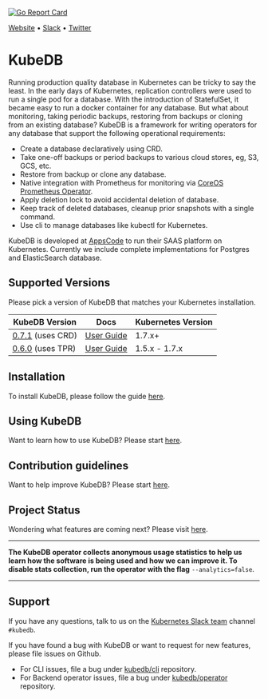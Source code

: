 [![Go Report Card](https://goreportcard.com/badge/github.com/kubedb/cli)](https://goreportcard.com/report/github.com/kubedb/cli)

[Website](https://kubedb.com) • [Slack](http://slack.kubernetes.io) • [Twitter](https://twitter.com/KubeDB)

# KubeDB
Running production quality database in Kubernetes can be tricky to say the least. In the early days of Kubernetes, replication controllers were used to run a single pod for a database. With the introduction of StatefulSet, it became easy to run a docker container for any database. But what about monitoring, taking periodic backups, restoring from backups or cloning from an existing database? KubeDB is a framework for writing operators for any database that support the following operational requirements:

 - Create a database declaratively using CRD.
 - Take one-off backups or period backups to various cloud stores, eg, S3, GCS, etc.
 - Restore from backup or clone any database.
 - Native integration with Prometheus for monitoring via [CoreOS Prometheus Operator](https://github.com/coreos/prometheus-operator).
 - Apply deletion lock to avoid accidental deletion of database.
 - Keep track of deleted databases, cleanup prior snapshots with a single command.
 - Use cli to manage databases like kubectl for Kubernetes.

KubeDB is developed at [AppsCode](https://twitter.com/AppsCodeHQ) to run their SAAS platform on Kubernetes. Currently we include complete implementations for Postgres and ElasticSearch database.

## Supported Versions
Please pick a version of KubeDB that matches your Kubernetes installation.

| KubeDB Version                                                      | Docs                                                       | Kubernetes Version |
|---------------------------------------------------------------------|------------------------------------------------------------|--------------------|
| [0.7.1](https://github.com/kubedb/cli/releases/tag/0.7.1) (uses CRD) | [User Guide](https://github.com/kubedb/cli/tree/0.7.1/docs) | 1.7.x+             |
| [0.6.0](https://github.com/kubedb/cli/releases/tag/0.6.0) (uses TPR) | [User Guide](https://github.com/kubedb/cli/tree/0.6.0/docs) | 1.5.x - 1.7.x      |

## Installation
To install KubeDB, please follow the guide [here](/docs/install.md).

## Using KubeDB
Want to learn how to use KubeDB? Please start [here](/docs/tutorials/README.md).

## Contribution guidelines
Want to help improve KubeDB? Please start [here](/CONTRIBUTING.md).

## Project Status
Wondering what features are coming next? Please visit [here](/ROADMAP.md).

---

**The KubeDB operator collects anonymous usage statistics to help us learn how the software is being used and how we can improve it. To disable stats collection, run the operator with the flag** `--analytics=false`.

---

## Support
If you have any questions, talk to us on the [Kubernetes Slack team](http://slack.kubernetes.io/) channel `#kubedb`.

If you have found a bug with KubeDB or want to request for new features, please file issues on Github.
 - For CLI issues, file a bug under [kubedb/cli](https://github.com/kubedb/cli) repository.
 - For Backend operator issues, file a bug under [kubedb/operator](https://github.com/kubedb/operator) repository.

